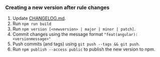 ### Creating a new version after rule changes

1. Update [CHANGELOG.md](CHANGELOG.md).
2. Run `npm run build`
3. Run `npm version [<newversion> | major | minor | patch]`.
4. Commit changes using the message format `"feat(angular): <versionmessage>"`
5. Push commits (and tags) using `git push --tags && git push`.
6. Run `npm publish --access public` to publish the new version to npm.
